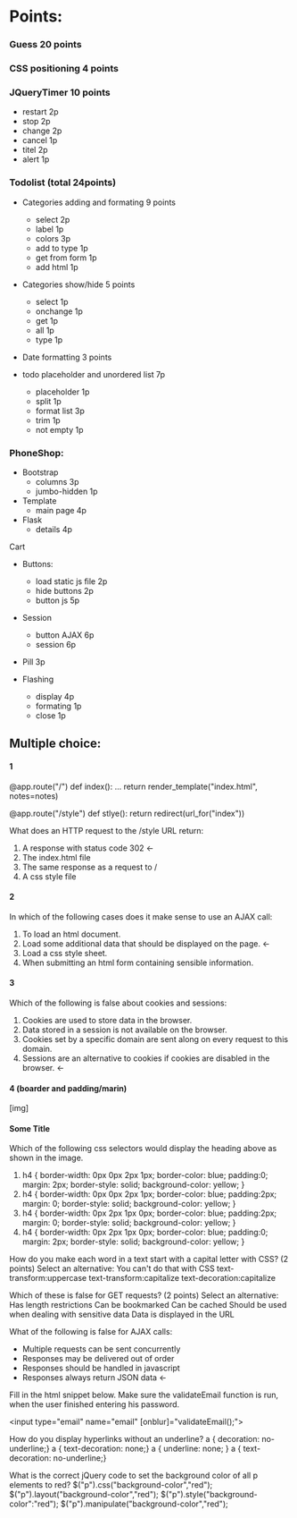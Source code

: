 # Points:
### Guess 20 points

### CSS positioning 4 points

### JQueryTimer 10 points
* restart   2p
* stop      2p
* change    2p
* cancel    1p
* titel     2p
* alert     1p

### Todolist  (total 24points)
- Categories adding and formating 9 points
    * select        2p
    * label         1p
    * colors        3p
    * add to type   1p
    * get from form 1p
    * add html      1p
    
- Categories show/hide 5 points
    * select        1p
    * onchange      1p
    * get           1p
    * all           1p
    * type          1p
- Date formatting 3 points
- todo placeholder and unordered list  7p
    * placeholder   1p
    * split         1p
    * format list   3p
    * trim          1p
    * not empty     1p

### PhoneShop:
- Bootstrap
    * columns      3p
    * jumbo-hidden 1p
- Template
    * main page    4p
- Flask
    * details<id>  4p

Cart
- Buttons:
    * load static js file 2p
    * hide buttons 2p
    * button js    5p

- Session
    * button AJAX  6p
    * session      6p
- Pill             3p

- Flashing
    * display      4p
    * formating    1p
    * close        1p

## Multiple choice:
#### 1

@app.route("/")
def index():
    ...
    return render_template("index.html", notes=notes)

@app.route("/style")
def stlye():
    return redirect(url_for("index"))

What does an HTTP request to the /style URL return:
1. A response with status code 302 <-
2. The index.html file
3. The same response as a request to /
4. A css style file

#### 2

In which of the following cases does it make sense to use an AJAX call:
1. To load an html document.
2. Load some additional data that should be displayed on the page. <-
3. Load a css style sheet.
4. When submitting an html form containing sensible information.

#### 3 

Which of the following is false about cookies and sessions:
1. Cookies are used to store data in the browser.
2. Data stored in a session is not available on the browser.
3. Cookies set by a specific domain are sent along on every request to this domain.
4. Sessions are an alternative to cookies if cookies are disabled in the browser. <-

#### 4 (boarder and padding/marin)

[img]

<h4>Some Title</h4>

Which of the following css selectors would display the heading above as shown in the image.
1. h4 {
            border-width: 0px 0px 2px 1px;
            border-color: blue;
            padding:0;
            margin: 2px;
            border-style: solid;
            background-color: yellow;
        }
2. h4 {
            border-width: 0px 0px 2px 1px;
            border-color: blue;
            padding:2px;
            margin: 0;
            border-style: solid;
            background-color: yellow;
        }
3. h4 {
            border-width: 0px 2px 1px 0px;
            border-color: blue;
            padding:2px;
            margin: 0;
            border-style: solid;
            background-color: yellow;
        }
4. h4 {
            border-width: 0px 2px 1px 0px;
            border-color: blue;
            padding:0;
            margin: 2px;
            border-style: solid;
            background-color: yellow;
        }

How do you make each word in a text start with a capital letter with CSS? (2 points)
Select an alternative:
You can't do that with CSS 
text-transform:uppercase 
text-transform:capitalize 
text-decoration:capitalize

Which of these is false for GET requests? (2 points)
Select an alternative:
Has length restrictions
Can be bookmarked
Can be cached
Should be used when dealing with sensitive data 
Data is displayed in the URL

What of the following is false for AJAX calls:
- Multiple requests can be sent concurrently
- Responses may be delivered out of order
- Responses should be handled in javascript
- Responses always return JSON data <-

Fill in the html snippet below.
Make sure the validateEmail function is run, when the user finished entering his password.

<input type="email" name="email" [onblur]="validateEmail();">

How do you display hyperlinks without an underline?
a { decoration: no-underline;}
a { text-decoration: none;}
a { underline: none; }
a { text-decoration: no-underline;}

What is the correct jQuery code to set the background color of all p elements to red?
$("p").css("background-color","red");
$("p").layout("background-color","red");
$("p").style("background-color":"red");
$("p").manipulate("background-color","red");
